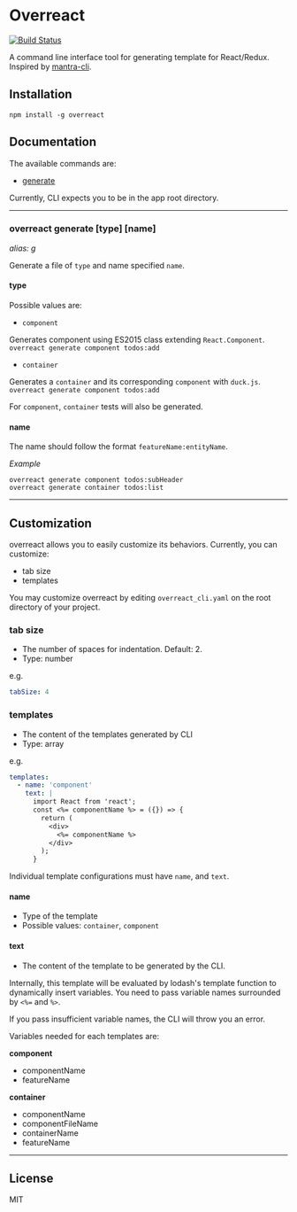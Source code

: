 # Overreact

[![Build Status](https://travis-ci.org/kazupooot/overreact.svg?branch=master)](https://travis-ci.org/kazupooot/overreact)

A command line interface tool for generating template for React/Redux.
Inspired by [mantra-cli](https://github.com/mantrajs/mantra-cli).


## Installation

    npm install -g overreact

## Documentation

The available commands are:

* [generate](https://github.com/kazupooot/overreact#overreact-generate)

Currently, CLI expects you to be in the app root directory.

---------------------------------------

### overreact generate [type] [name]
*alias: g*

Generate a file of `type` and name specified `name`.

#### type

Possible values are:

* `component`

Generates component using ES2015 class extending `React.Component`.
`overreact generate component todos:add`

* `container`

Generates a `container` and its corresponding `component` with `duck.js`.
`overreact generate component todos:add`

For `component`, `container` tests will also be generated.


#### name

The name should follow the format `featureName:entityName`.

*Example*

    overreact generate component todos:subHeader
    overreact generate container todos:list


---------------------------------------

## Customization

overreact allows you to easily customize its behaviors. Currently, you can customize:

* tab size
* templates

You may customize overreact by editing `overreact_cli.yaml` on the root directory
of your project.

### tab size

* The number of spaces for indentation. Default: 2.
* Type: number

e.g.

```yaml
tabSize: 4
```


### templates

* The content of the templates generated by CLI
* Type: array

e.g.

```yaml
templates:
  - name: 'component'
    text: |
      import React from 'react';
      const <%= componentName %> = ({}) => {
        return (
          <div>
            <%= componentName %>
          </div>
        );
      }
```

Individual template configurations must have `name`, and `text`.

#### name

* Type of the template
* Possible values: `container`, `component`

#### text

* The content of the template to be generated by the CLI.

Internally, this template will be evaluated by lodash's template function to
dynamically insert variables. You need to pass variable names surrounded
by `<%=` and `%>`.

If you pass insufficient variable names, the CLI will throw you an error.

Variables needed for each templates are:

**component**

* componentName
* featureName

**container**

* componentName
* componentFileName
* containerName
* featureName


---------------------------------------

## License

MIT
